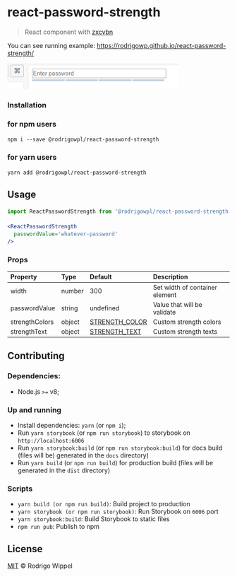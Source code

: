 # react-password-strength

> React component with [zxcvbn](https://github.com/dropbox/zxcvbn)

You can see running example: https://rodrigowp.github.io/react-password-strength/

![](https://github.com/RodrigoWP/react-password-strength/blob/master/example.gif)

### Installation

### for npm users
```console
npm i --save @rodrigowpl/react-password-strength
```

### for yarn users
```console
yarn add @rodrigowpl/react-password-strength
```

## Usage

```jsx
import ReactPasswordStrength from '@rodrigowpl/react-password-strength'

<ReactPasswordStrength
  passwordValue='whatever-password'
/>
```

### Props

| Property | Type | Default | Description |
|:---|:---|:---|:---|
| width | number | 300 | Set width of container element
| passwordValue | string | undefined | Value that will be validate
| strengthColors | object | [STRENGTH_COLOR](https://github.com/RodrigoWP/react-password-strength/blob/master/src/constants.js) | Custom strength colors
| strengthText | object | [STRENGTH_TEXT](https://github.com/RodrigoWP/react-password-strength/blob/master/src/constants.js) | Custom strength texts

## Contributing

### Dependencies:

- Node.js `>=` v8;

### Up and running

- Install dependencies: `yarn` (or `npm i`);
- Run `yarn storybook` (or `npm run storybook`) to storybook on `http://localhost:6006`
- Run `yarn storybook:build` (or `npm run storybook:build`) for docs build (files will be) generated in the `docs` directory)
- Run `yarn build` (or `npm run build`) for production build (files will be generated in the `dist` directory)

### Scripts

- `yarn build (or npm run build)`: Build project to production
- `yarn storybook (or npm run storybook)`: Run Storybook on `6006` port
- `yarn storybook:build`: Build Storybook to static files
- `npm run pub`: Publish to npm

## License

[MIT](https://github.com/RodrigoWP/licenses/blob/master/LICENSE) &copy; Rodrigo Wippel
